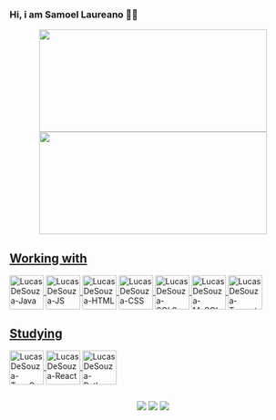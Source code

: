 ### Hi, i am Samoel Laureano 👋🚀

<div align="center">
  <a href="https://github.com/lucassouzz">
  <img height="180em" width="400" src="https://github-readme-stats.vercel.app/api?username=lucassouzz&show_icons=true&theme=dark&include_all_commits=true&count_private=true"/><img height="180em" width="400" src="https://github-readme-stats.vercel.app/api/top-langs/?username=lucassouzz&layout=compact&langs_count=7&theme=dark"/>
</div>
  
  ## Working with
  <img align="center" alt="LucasDeSouza-Java" height="60" width="60" src="https://cdn.jsdelivr.net/gh/devicons/devicon/icons/java/java-original-wordmark.svg"/>
  <img align="center" alt="LucasDeSouza-JS" height="60" width="60" src="https://cdn.jsdelivr.net/gh/devicons/devicon/icons/javascript/javascript-original.svg" />
  <img align="center" alt="LucasDeSouza-HTML" height="60" width="60" src="https://cdn.jsdelivr.net/gh/devicons/devicon/icons/html5/html5-original-wordmark.svg" />
  <img align="center" alt="LucasDeSouza-CSS" height="60" width="60" src="https://cdn.jsdelivr.net/gh/devicons/devicon/icons/css3/css3-original-wordmark.svg" />
  <img align="center" alt="LucasDeSouza-SQLServer" height="60" width="60" src="https://cdn.jsdelivr.net/gh/devicons/devicon/icons/microsoftsqlserver/microsoftsqlserver-plain-wordmark.svg" />
  <img align="center" alt="LucasDeSouza-MySQL" height="60" width="60" src="https://cdn.jsdelivr.net/gh/devicons/devicon/icons/mysql/mysql-original-wordmark.svg" />
  <img align="center" alt="LucasDeSouza-Tomcat" height="60" width="60" src="https://cdn.jsdelivr.net/gh/devicons/devicon/icons/tomcat/tomcat-original-wordmark.svg" />

  ## Studying
  <img align="center" alt="LucasDeSouza-TypeScript" height="60" width="60" src="https://cdn.jsdelivr.net/gh/devicons/devicon/icons/typescript/typescript-original.svg"/>
<img align="center" alt="LucasDeSouza-React" height="60" width="60" src="https://cdn.jsdelivr.net/gh/devicons/devicon/icons/react/react-original-wordmark.svg" />
<img align="center" alt="LucasDeSouza-Python" height="60" width="60" src="https://cdn.jsdelivr.net/gh/devicons/devicon/icons/nextjs/nextjs-original.svg" />



  
  ##

 <div align="center"> 
  <a href="https://www.linkedin.com/in/lucas-de-souza-b952b317a/" target="_blank"><img src="https://img.shields.io/badge/LinkedIn-0077B5?style=for-the-badge&logo=linkedin&logoColor=white" target="_blank"></a>
   <a href="https://instagram.com/lucassouzz" target="_blank"><img src="https://img.shields.io/badge/-Instagram-%23E4405F?style=for-the-badge&logo=instagram&logoColor=white" target="_blank"></a>
   <a href = "mailto:lucassouza.zip@gmail.com"><img src="https://img.shields.io/badge/Gmail-D14836?style=for-the-badge&logo=gmail&logoColor=white"></a>
</div>
